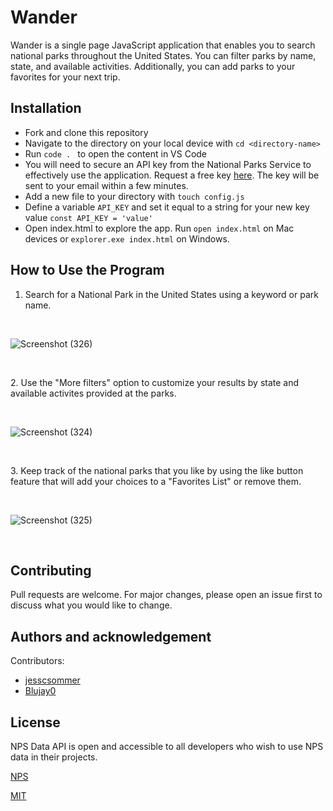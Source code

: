 # **Wander**

Wander is a single page JavaScript application that enables you to search national parks throughout the United States. You can filter parks by name, state, and available activities. Additionally, you can add parks to your favorites for your next trip.

## **Installation**
- Fork and clone this repository
- Navigate to the directory on your local device with `cd <directory-name>`
- Run `code . ` to open the content in VS Code 
- You will need to secure an API key from the National Parks Service to effectively use the application. Request a free key [here](https://www.nps.gov/subjects/developer/get-started.htm). The key will be sent to your email within a few minutes. 
- Add a new file to your directory with `touch config.js` 
- Define a variable `API_KEY` and set it equal to a string for your new key value `const API_KEY = 'value'`
- Open index.html to explore the app. Run `open index.html` on Mac devices or `explorer.exe index.html` on Windows. 

## **How to Use the Program**
1. Search for a National Park in the United States using a keyword or park name.
<p>&nbsp;</p>

![Screenshot (326)](https://user-images.githubusercontent.com/102722125/234734874-d0ea33f7-64b9-4505-802b-b7d1d3383f4a.png)

<p>&nbsp;</p>
2. Use the "More filters" option to customize your results by state and available activites provided at the parks.
<p>&nbsp;</p>

![Screenshot (324)](https://user-images.githubusercontent.com/102722125/234736880-44bc4767-3935-4d68-869a-7975862bc9aa.png)

<p>&nbsp;</p>
3. Keep track of the national parks that you like by using the like button feature that will add your choices to a "Favorites List" or remove them.
<p>&nbsp;</p>

![Screenshot (325)](https://user-images.githubusercontent.com/102722125/234736748-87440010-144e-44cb-a690-ace10dd16239.png)

<p>&nbsp;</p>

## **Contributing**
Pull requests are welcome. For major changes, please open an issue first to discuss what you would like to change.

## **Authors and acknowledgement**
Contributors:
* [jesscsommer](https://github.com/jesscsommer)
* [Blujay0](https://github.com/Blujay0)

## **License**
NPS Data API is open and accessible to all developers who wish to use NPS data in their projects.

[NPS](https://www.nps.gov/subjects/digital/nps-data-api.htm)

[MIT](https://choosealicense.com/licenses/mit/)
